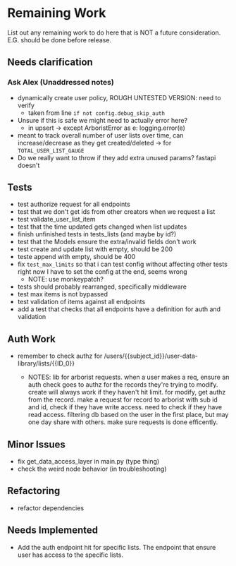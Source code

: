 # Remaining Work

List out any remaining work to do here that is NOT a future consideration.
E.G. should be done before release.

## Needs clarification

### Ask Alex (Unaddressed notes)

- dynamically create user policy, ROUGH UNTESTED VERSION: need to verify
    - taken from line `if not config.debug_skip_auth`
- Unsure if this is safe we might need to actually error here?
    - in upsert -> except ArboristError as e: logging.error(e)
- meant to track overall number of user lists over time, can increase/decrease
  as they get created/deleted -> for `TOTAL_USER_LIST_GAUGE`
- Do we really want to throw if they add extra unused params? fastapi doesn't

## Tests

- test authorize request for all endpoints
- test that we don't get ids from other creators when we request a list
- test validate_user_list_item
- test that the time updated gets changed when list updates
- finish unfinished tests in tests_lists (and maybe by id?)
- test that the Models ensure the extra/invalid fields don't work
- test create and update list with empty, should be 200
- teste append with empty, should be 400
- fix `test_max_limits` so that i can test config without affecting other tests
  right now I have to set the config at the end, seems wrong
    - NOTE: use monkeypatch?
- tests should probably rearranged, specifically middleware
- test max items is not bypassed
- test validation of items against all endpoints
- add a test that checks that all endpoints have a definition for auth and validation

## Auth Work

- remember to check authz for /users/{{subject_id}}/user-data-library/lists/{{ID_0}}

    - NOTES: lib for arborist requests. when a user makes a req, ensure an auth check goes to authz for
      the records they're trying to modify.
      create will always work if they haven't hit limit.
      for modify, get authz from the record.
      make a request for record to arborist with sub id and id, check if they have write access.
      need to check if they have read access.
      filtering db based on the user in the first place, but may one day share with others.
      make sure requests is done efficently.

## Minor Issues

- fix get_data_access_layer in main.py (type thing)
- check the weird node behavior (in troubleshooting)

## Refactoring

- refactor dependencies

## Needs Implemented

- Add the auth endpoint hit for specific lists. The endpoint that ensure user has access to
  the specific lists.

